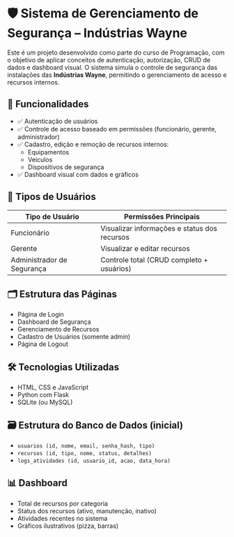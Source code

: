 # 🛡️ Sistema de Gerenciamento de Segurança – Indústrias Wayne

Este é um projeto desenvolvido como parte do curso de Programação, com o objetivo de aplicar conceitos de autenticação, autorização, CRUD de dados e dashboard visual. O sistema simula o controle de segurança das instalações das **Indústrias Wayne**, permitindo o gerenciamento de acesso e recursos internos.

## 📌 Funcionalidades

- ✅ Autenticação de usuários
- ✅ Controle de acesso baseado em permissões (funcionário, gerente, administrador)
- ✅ Cadastro, edição e remoção de recursos internos:
  - Equipamentos
  - Veículos
  - Dispositivos de segurança
- ✅ Dashboard visual com dados e gráficos

## 👥 Tipos de Usuários

| Tipo de Usuário         | Permissões Principais                               |
|-------------------------|-----------------------------------------------------|
| Funcionário             | Visualizar informações e status dos recursos        |
| Gerente                 | Visualizar e editar recursos                        |
| Administrador de Segurança | Controle total (CRUD completo + usuários)      |

## 🗂️ Estrutura das Páginas

- Página de Login
- Dashboard de Segurança
- Gerenciamento de Recursos
- Cadastro de Usuários (somente admin)
- Página de Logout

## 🛠️ Tecnologias Utilizadas

- HTML, CSS e JavaScript
- Python com Flask
- SQLite (ou MySQL)

## 🗃️ Estrutura do Banco de Dados (inicial)

- `usuarios (id, nome, email, senha_hash, tipo)`
- `recursos (id, tipo, nome, status, detalhes)`
- `logs_atividades (id, usuario_id, acao, data_hora)`

## 📊 Dashboard

- Total de recursos por categoria
- Status dos recursos (ativo, manutenção, inativo)
- Atividades recentes no sistema
- Gráficos ilustrativos (pizza, barras)
